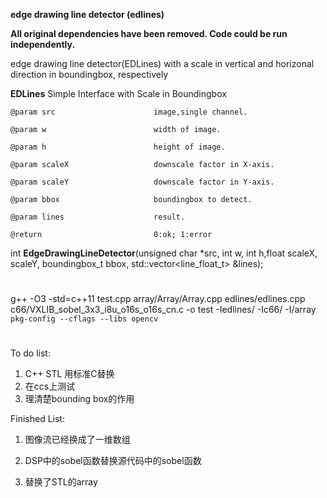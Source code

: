 __edge drawing line detector (edlines)__

__All original dependencies have been removed. Code could be run  independently.__

edge drawing line detector(EDLines) with a scale in vertical and horizonal direction in boundingbox, respectively

__EDLines__ Simple Interface with Scale in Boundingbox

    @param src         				image,single channel.

    @param w           				width of image.

    @param h           				height of image.

    @param scaleX      				downscale factor in X-axis.

    @param scaleY      				downscale factor in Y-axis.

    @param bbox        				boundingbox to detect.

    @param lines      				result.

    @return            				0:ok; 1:error
                       
int __EdgeDrawingLineDetector__(unsigned char *src, int w, int h,float scaleX, scaleY, boundingbox_t bbox, std::vector<line_float_t> &lines);


#
g++ -O3 -std=c++11 test.cpp array/Array/Array.cpp edlines/edlines.cpp c66/VXLIB_sobel_3x3_i8u_o16s_o16s_cn.c -o test -Iedlines/ -Ic66/ -I/array `pkg-config --cflags --libs opencv`
#
To do list:
1. C++ STL 用标准C替换
2. 在ccs上测试
3. 理清楚bounding box的作用



Finished List:
1. 图像流已经换成了一维数组

2. DSP中的sobel函数替换源代码中的sobel函数

3. 替换了STL的array